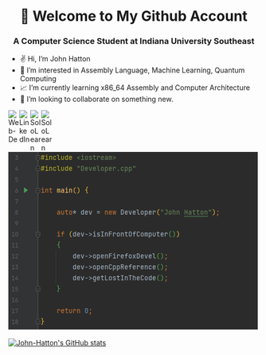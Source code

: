 <h1 align="center">👋 Welcome to My Github Account</h1>

<h3 align="center">A Computer Science Student at Indiana University Southeast</h3>


- ✌️ Hi, I’m John Hatton
- 🔬 I’m interested in Assembly Language, Machine Learning, Quantum Computing
- 📈 I’m currently learning x86_64 Assembly and Computer Architecture
- 🚀 I’m looking to collaborate on something new.


<a href="john.hatton@web.de">
  <img align="left" alt="Web-De" width="22px" src="https://cdn.icon-icons.com/icons2/699/PNG/512/webde_icon-icons.com_61620.png" />
</a>
<a href="https://www.linkedin.com/in/john-d-hatton/">
  <img align="left" alt="LinkedIn" width="22px" src="https://cdn-icons-png.flaticon.com/512/3536/3536505.png" />
</a>
<a href="https://www.sololearn.com/profile/12548172">
  <img align="left" alt="SoloLearn" width="22px" src="https://blob.sololearn.com/avatars/sololearn.png" />
</a>
</a>
<a href="https://leetcode.com/taschenr3chner/">
  <img align="left" alt="SoloLearn" width="22px" src="https://cdn.iconscout.com/icon/free/png-256/leetcode-3629476-3031539.png" />
</a>

<br />
<br />

<!-- Cool Devel Image -->
![Devel_Image](assets/images/developer.png)




[![John-Hatton's GitHub stats](https://github-readme-stats.vercel.app/api?username=John-Hatton)](https://github.com/John-Hatton/github-readme-stats)


<!---
John-Hatton/John-Hatton is a ✨ special ✨ repository because its `README.md` (this file) appears on your GitHub profile.
You can click the Preview link to take a look at your changes.
--->
